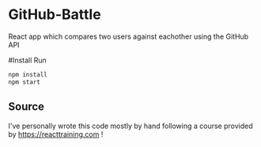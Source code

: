 # GitHub-Battle
React app which compares two users against eachother using the GitHub API

#Install
Run
```javascript
npm install
npm start
```

## Source
I've personally wrote this code mostly by hand following a course provided by https://reacttraining.com ! 

